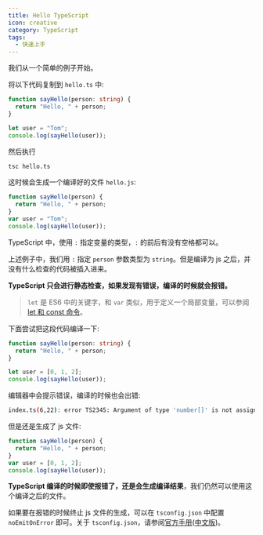 ```yaml
---
title: Hello TypeScript
icon: creative
category: TypeScript
tags:
  - 快速上手
---
```


我们从一个简单的例子开始。

将以下代码复制到 `hello.ts` 中:

```ts
function sayHello(person: string) {
  return "Hello, " + person;
}

let user = "Tom";
console.log(sayHello(user));
```

然后执行

```bash
tsc hello.ts
```

这时候会生成一个编译好的文件 `hello.js`:

```js
function sayHello(person) {
  return "Hello, " + person;
}
var user = "Tom";
console.log(sayHello(user));
```

TypeScript 中，使用 `:` 指定变量的类型，`:` 的前后有没有空格都可以。

上述例子中，我们用 `:` 指定 `person` 参数类型为 `string`。但是编译为 js 之后，并没有什么检查的代码被插入进来。

**TypeScript 只会进行静态检查，如果发现有错误，编译的时候就会报错。**

> `let` 是 ES6 中的关键字，和 `var` 类似，用于定义一个局部变量，可以参阅 [let 和 const 命令](http://es6.ruanyifeng.com/#docs/let)。

下面尝试把这段代码编译一下:

```ts
function sayHello(person: string) {
  return "Hello, " + person;
}

let user = [0, 1, 2];
console.log(sayHello(user));
```

编辑器中会提示错误，编译的时候也会出错:

```bash
index.ts(6,22): error TS2345: Argument of type 'number[]' is not assignable to parameter of type 'string'.
```

但是还是生成了 js 文件:

```js
function sayHello(person) {
  return "Hello, " + person;
}
var user = [0, 1, 2];
console.log(sayHello(user));
```

**TypeScript 编译的时候即使报错了，还是会生成编译结果**，我们仍然可以使用这个编译之后的文件。

如果要在报错的时候终止 js 文件的生成，可以在 `tsconfig.json` 中配置 `noEmitOnError` 即可。关于 `tsconfig.json`，请参阅[官方手册](http://www.typescriptlang.org/docs/handbook/tsconfig-json.html)([中文版](https://zhongsp.gitbooks.io/typescript-handbook/content/doc/handbook/tsconfig.json.html))。
